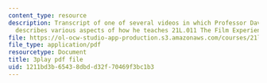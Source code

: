 ```yaml
---
content_type: resource
description: Transcript of one of several videos in which Professor David Thorburn
  describes various aspects of how he teaches 21L.011 The Film Experience.
file: https://ol-ocw-studio-app-production.s3.amazonaws.com/courses/21l-011-the-film-experience-fall-2013/1211bd3b65438dbdd32f70469f3bc1b3_r8quwPWwurA.pdf
file_type: application/pdf
resourcetype: Document
title: 3play pdf file
uid: 1211bd3b-6543-8dbd-d32f-70469f3bc1b3
---
```

